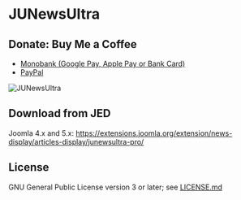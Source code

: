 # JUNewsUltra

## Donate: Buy Me a Coffee

* [Monobank (Google Pay, Apple Pay or Bank Card)](https://send.monobank.ua/jar/7u4x6vNRZJ)
* [PayPal](https://paypal.com/donate/?hosted_button_id=WQJNDPDPDMKP8)

![JUNewsUltra](https://repository-images.githubusercontent.com/85152779/af15f7b5-db09-4c38-85b9-89868496664c)

## Download from JED

Joomla 4.x and 5.x:
https://extensions.joomla.org/extension/news-display/articles-display/junewsultra-pro/

## License

GNU General Public License version 3 or later; see [LICENSE.md](LICENSE.md)

